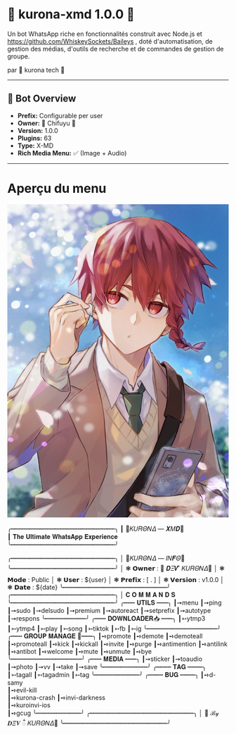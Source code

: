 # 🎴 kurona-xmd 1.0.0 🎴
Un bot WhatsApp riche en fonctionnalités construit avec Node.js et https://github.com/WhiskeySockets/Baileys , doté d'automatisation, de gestion des médias, d'outils de recherche et de commandes de gestion de groupe.

par 🎴 kurona tech 🎴

---

## 🌟 Bot Overview

* **Prefix:** Configurable per user
* **Owner:** 🎴 Chifuyu 🎴
* **Version:** 1.0.0
* **Plugins:** 63
* **Type:** X-MD
* **Rich Media Menu:** ✅ (Image + Audio)

---

# Aperçu du menu
![Menu Preview](menu.jpg)

╭┅┅┅┅┅┅┅┅┅┅┅┅┅┅┅┅┅┅┅┅┅┅┅┅┅┅┅┅╮
┃     🎴𝛫𝑈𝑅𝛩𝛮𝛥 — 𝑿𝛭𝑫🎴    
┃    𝐓𝐡𝐞 𝐔𝐥𝐭𝐢𝐦𝐚𝐭𝐞 𝐖𝐡𝐚𝐭𝐬𝐀𝐩𝐩 𝐄𝐱𝐩𝐞𝐫𝐢𝐞𝐧𝐜𝐞                   
╰┅┅┅┅┅┅┅┅┅┅┅┅┅┅┅┅┅┅┅┅┅┅┅┅┅┅┅┅╯

╭┅┅┅┅┅┅┅┅┅┅┅┅┅┅┅┅┅┅┅┅┅┅┅┅┅┅┅┅╮
│  🎴𝛫𝑈𝑅𝛩𝛮𝛥 — 𝐼𝛮𝑭𝛩🎴
╰┅┅┅┅┅┅┅┅┅┅┅┅┅┅┅┅┅┅┅┅┅┅┅┅┅┅┅┅╯
│  ❃ 𝗢𝘄𝗻𝗲𝗿 : 🎴 𝑫𝛯𝑽 ᬁ 𝛫𝑈𝑅𝛩𝛮𝛥🎴
│  ❃ 𝗠𝗼𝗱𝗲 : Public
│  ❃ 𝗨𝘀𝗲𝗿 : ${user}
│  ❃ 𝗣𝗿𝗲𝗳𝗶𝘅 : [ . ]
│  ❃ 𝗩𝗲𝗿𝘀𝗶𝗼𝗻 : v1.0.0
│  ❃ 𝗗𝗮𝘁𝗲 : ${date}
╰┅┅┅┅┅┅┅┅┅┅┅┅┅┅┅┅┅┅┅┅┅┅┅┅┅┅┅┅╯
╭┅┅┅┅┅┅┅┅┅┅┅┅┅┅┅┅┅┅┅┅┅┅┅┅┅┅┅┅╮
│           𝐂 𝐎 𝐌 𝐌 𝐀 𝐍 𝐃 𝐒          
╰┅┅┅┅┅┅┅┅┅┅┅┅┅┅┅┅┅┅┅┅┅┅┅┅┅┅┅┅╯
╭┅┅┅ 𝐔𝐓𝐈𝐋𝐒 ┅┅┅╮
┃➙menu
┃➙ping
┃➙sudo
┃➙delsudo
┃➙premium
┃➙autoreact
┃➙setprefix
┃➙autotype
┃➙respons
╰┅┅┅┅┅┅┅┅┅┅┅╯
╭┅┅┅ 𝐃𝐎𝐖𝐍𝐋𝐎𝐀𝐃𝐄𝐑📥  ┅┅┅╮
┃➳ytmp3 
┃➳ytmp4 
┃➳play 
┃➳song
┃➳tiktok 
┃➳fb 
┃➳ig 
╰┅┅┅┅┅┅┅┅┅┅┅┅┅┅┅┅┅┅┅╯
╭┅┅┅ 𝐆𝐑𝐎𝐔𝐏 𝐌𝐀𝐍𝐀𝐆𝐄 👑┅┅┅╮
┃➺promote
┃➺demote
┃➺demoteall
┃➺promoteall
┃➺kick
┃➺kickall
┃➺invite
┃➺purge
┃➺antimention
┃➺antilink
┃➺antibot
┃➺welcome
┃➺mute
┃➺unmute
┃➺bye
╰┅┅┅┅┅┅┅┅┅┅┅┅┅┅┅┅┅┅┅╯
╭┅┅┅ 𝐌𝐄𝐃𝐈𝐀 ┅┅┅╮
┃➙sticker
┃➙toaudio
┃➙photo
┃➙vv
┃➙take
┃➙save
╰┅┅┅┅┅┅┅┅┅┅┅┅╯
╭┅┅┅┅ 𝐓𝐀𝐆 ┅┅┅┅╮
┃➳tagall 
┃➳tagadmin 
┃➳tag
╰┅┅┅┅┅┅┅┅┅┅┅┅╯
╭┅┅┅┅ 𝐁𝐔𝐆 ┅┅┅┅╮
┃➺d-samy      
┃➺evil-kill          
┃➺kurona-crash
┃➺invi-darkness    
┃➺kuroinvi-ios     
┃➺gcug
╰┅┅┅┅┅┅┅┅┅┅┅┅╯
╭┅┅┅┅┅┅┅┅┅┅┅┅┅┅┅┅┅┅┅┅┅┅┅┅┅┅┅┅╮
│  🎴 ℬ𝓎  𝑫𝛯𝑽 ᬁ 𝛫𝑈𝑅𝛩𝛮𝛥🎴
╰┅┅┅┅┅┅┅┅┅┅┅┅┅┅┅┅┅┅┅┅┅┅┅┅┅┅┅┅╯
